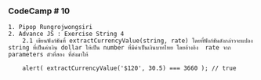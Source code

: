 ### CodeCamp # 10
    1. Pipop Rungrojwongsiri
    2. Advance JS : Exercise String 4
        2.1 เขียนฟังก์ชันที่ extractCurrencyValue(string, rate) โดยที่ฟังก์ชันดังกล่าวจะแปลง string ที่เป็นค่าเงิน dollar ให้เป็น number ที่มีค่าเป็นเงินบาทไทย โดยอ้างอิง  rate จาก parameters ตัวที่สอง ที่ส่งมาให้

        alert( extractCurrencyValue('$120', 30.5) === 3660 ); // true